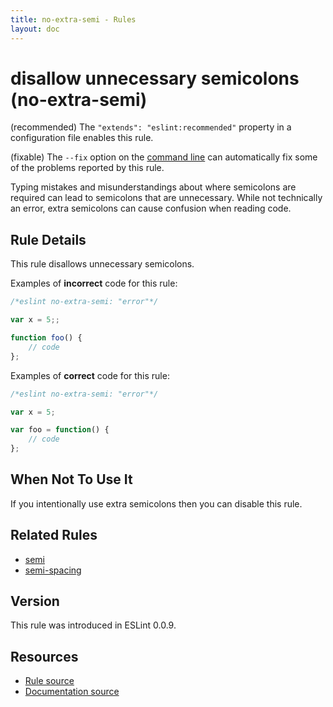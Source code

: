 ```yaml
---
title: no-extra-semi - Rules
layout: doc
---
```

<!-- Note: No pull requests accepted for this file. See README.md in the root directory for details. -->

# disallow unnecessary semicolons (no-extra-semi)

(recommended) The `"extends": "eslint:recommended"` property in a configuration file enables this rule.

(fixable) The `--fix` option on the [command line](../user-guide/command-line-interface#fix) can automatically fix some of the problems reported by this rule.

Typing mistakes and misunderstandings about where semicolons are required can lead to semicolons that are unnecessary. While not technically an error, extra semicolons can cause confusion when reading code.

## Rule Details

This rule disallows unnecessary semicolons.

Examples of **incorrect** code for this rule:

```js
/*eslint no-extra-semi: "error"*/

var x = 5;;

function foo() {
    // code
};

```

Examples of **correct** code for this rule:

```js
/*eslint no-extra-semi: "error"*/

var x = 5;

var foo = function() {
    // code
};

```

## When Not To Use It

If you intentionally use extra semicolons then you can disable this rule.

## Related Rules

* [semi](semi)
* [semi-spacing](semi-spacing)

## Version

This rule was introduced in ESLint 0.0.9.

## Resources

* [Rule source](https://github.com/eslint/eslint/tree/master/lib/rules/no-extra-semi.js)
* [Documentation source](https://github.com/eslint/eslint/tree/master/docs/rules/no-extra-semi.md)
